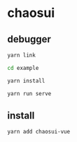 # chaosui

## debugger
```bash
yarn link

cd example

yarn install

yarn run serve
```
## install
```bash
yarn add chaosui-vue
```
